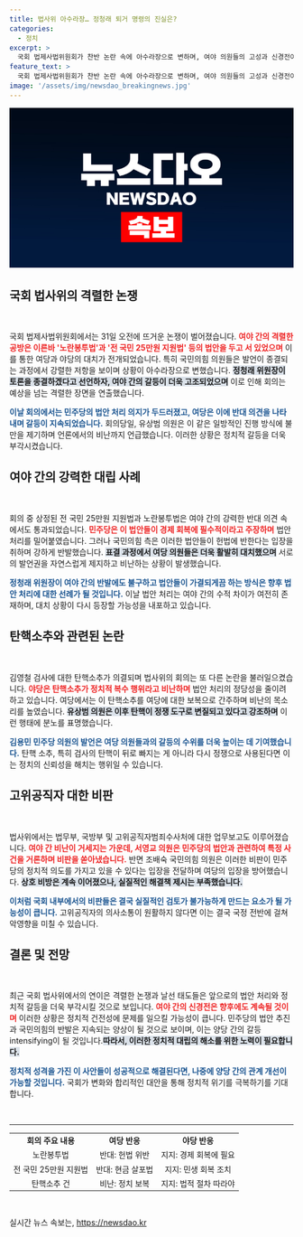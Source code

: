 ```yaml
---
title: 법사위 아수라장… 정청래 퇴거 명령의 진실은?
categories:
  - 정치
excerpt: >
  국회 법제사법위원회가 찬반 논란 속에 아수라장으로 변하며, 여야 의원들의 고성과 신경전이 끊임없이 이어졌다. 이번 회의에서는 노란봉투법과 전 국민 25만원 지원법이 강행 처리되었고, 김건희 여사 관련 탄핵소추도 논의되며 정치적 긴장이 극대화됐다.
feature_text: >
  국회 법제사법위원회가 찬반 논란 속에 아수라장으로 변하며, 여야 의원들의 고성과 신경전이 끊임없이 이어졌다. 이번 회의에서는 노란봉투법과 전 국민 25만원 지원법이 강행 처리되었고, 김건희 여사 관련 탄핵소추도 논의되며 정치적 긴장이 극대화됐다.
image: '/assets/img/newsdao_breakingnews.jpg'
---
```


<p><img src="/assets/img/newsdao_breakingnews.jpg" alt="pcversion 속보" /></p>

<h2 data-ke-size="size26">국회 법사위의 격렬한 논쟁</h2>

<p data-ke-size="size16">&nbsp;</p>

<p>국회 법제사법위원회에서는 31일 오전에 뜨거운 논쟁이 벌어졌습니다. <b><span style="color: #ee2323;">여야 간의 격렬한 공방은 이른바 '노란봉투법'과 '전 국민 25만원 지원법' 등의 법안을 두고 서 있었으며</span></b> 이를 통한 여당과 야당의 대치가 전개되었습니다. 특히 국민의힘 의원들은 발언이 종결되는 과정에서 강렬한 저항을 보이며 상황이 아수라장으로 변했습니다. <b><span style="background-color: #21538527;">정청래 위원장이 토론을 종결하겠다고 선언하자, 여야 간의 갈등이 더욱 고조되었으며</span></b> 이로 인해 회의는 예상을 넘는 격렬한 장면을 연출했습니다.</p>

<p><b><span style="color: #1a5490;">이날 회의에서는 민주당의 법안 처리 의지가 두드러졌고, 여당은 이에 반대 의견을 나타내며 갈등이 지속되었습니다.</span></b> 회의당일, 유상범 의원은 이 같은 일방적인 진행 방식에 불만을 제기하며 언론에서의 비난까지 언급했습니다. 이러한 상황은 정치적 갈등을 더욱 부각시켰습니다.</p>

<h2 data-ke-size="size26">여야 간의 강력한 대립 사례</h2>

<p data-ke-size="size16">&nbsp;</p>

<p>회의 중 상정된 전 국민 25만원 지원법과 노란봉투법은 여야 간의 강력한 반대 의견 속에서도 통과되었습니다. <b><span style="color: #ee2323;">민주당은 이 법안들이 경제 회복에 필수적이라고 주장하며</span></b> 법안 처리를 밀어붙였습니다. 그러나 국민의힘 측은 이러한 법안들이 헌법에 반한다는 입장을 취하며 강하게 반발했습니다. <b><span style="background-color: #21538527;">표결 과정에서 여당 의원들은 더욱 활발히 대치했으며</span></b> 서로의 발언권을 자연스럽게 제지하고 비난하는 상황이 발생했습니다.</p>

<p><b><span style="color: #1a5490;">정청래 위원장이 여야 간의 반발에도 불구하고 법안들이 가결되게끔 하는 방식은 향후 법안 처리에 대한 선례가 될 것입니다.</span></b> 이날 법안 처리는 여야 간의 수적 차이가 여전히 존재하며, 대치 상황이 다시 등장할 가능성을 내포하고 있습니다.</p>

<h2 data-ke-size="size26">탄핵소추와 관련된 논란</h2>

<p data-ke-size="size16">&nbsp;</p>

<p>김영철 검사에 대한 탄핵소추가 의결되며 법사위의 회의는 또 다른 논란을 불러일으켰습니다. <b><span style="color: #ee2323;">야당은 탄핵소추가 정치적 복수 행위라고 비난하며</span></b> 법안 처리의 정당성을 줄이려 하고 있습니다. 여당에서는 이 탄핵소추를 여당에 대한 보복으로 간주하며 비난의 목소리를 높였습니다. <b><span style="background-color: #21538527;">유상범 의원은 이후 탄핵이 정쟁 도구로 변질되고 있다고 강조하며</span></b> 이런 행태에 분노를 표명했습니다.</p>

<p><b><span style="color: #1a5490;">김용민 민주당 의원의 발언은 여당 의원들과의 갈등의 수위를 더욱 높이는 데 기여했습니다.</span></b> 탄핵 소추, 특히 검사의 탄핵이 뒤로 빠지는 게 아니라 다시 정쟁으로 사용된다면 이는 정치의 신뢰성을 해치는 행위일 수 있습니다.</p>

<h2 data-ke-size="size26">고위공직자 대한 비판</h2>

<p data-ke-size="size16">&nbsp;</p>

<p>법사위에서는 법무부, 국방부 및 고위공직자범죄수사처에 대한 업무보고도 이루어졌습니다. <b><span style="color: #ee2323;">여야 간 비난이 거세지는 가운데, 서영교 의원은 민주당의 법안과 관련하여 특정 사건을 거론하며 비판을 쏟아냈습니다.</span></b> 반면 조배숙 국민의힘 의원은 이러한 비판이 민주당의 정치적 의도를 가지고 있을 수 있다는 입장을 전달하며 여당의 입장을 방어했습니다. <b><span style="background-color: #21538527;">상호 비방은 계속 이어졌으나, 실질적인 해결책 제시는 부족했습니다.</span></b></p>

<p><b><span style="color: #1a5490;">이처럼 국회 내부에서의 비판들은 결국 실질적인 검토가 불가능하게 만드는 요소가 될 가능성이 큽니다.</span></b> 고위공직자의 의사소통이 원활하지 않다면 이는 결국 국정 전반에 걸쳐 악영향을 미칠 수 있습니다.</p>

<h2 data-ke-size="size26">결론 및 전망</h2>

<p data-ke-size="size16">&nbsp;</p>

<p>최근 국회 법사위에서의 연이은 격렬한 논쟁과 날선 태도들은 앞으로의 법안 처리와 정치적 갈등을 더욱 부각시킬 것으로 보입니다. <b><span style="color: #ee2323;">여야 간의 신경전은 향후에도 계속될 것이며</span></b> 이러한 상황은 정치적 건전성에 문제를 일으킬 가능성이 큽니다. 민주당의 법안 추진과 국민의힘의 반발은 지속되는 양상이 될 것으로 보이며, 이는 양당 간의 갈등 intensifying이 될 것입니다.<b><span style="background-color: #21538527;">따라서, 이러한 정치적 대립의 해소를 위한 노력이 필요합니다.</span></b> </p>

<p><b><span style="color: #1a5490;">정치적 성격을 가진 이 사안들이 성공적으로 해결된다면, 나중에 양당 간의 관계 개선이 가능할 것입니다.</span></b> 국회가 변화와 합리적인 대안을 통해 정치적 위기를 극복하기를 기대합니다.  </p>

<p data-ke-size="size16">&nbsp;</p>

<hr>

<table style="width: 100%; border-collapse: collapse;">
<tr>
<td style="text-align: center; height: 17px;"><b>회의 주요 내용</b></td>
<td style="text-align: center; height: 17px;"><b>여당 반응</b></td>
<td style="text-align: center; height: 17px;"><b>야당 반응</b></td>
</tr>
<tr>
<td style="text-align: center; height: 17px;">노란봉투법</td>
<td style="text-align: center; height: 17px;">반대: 헌법 위반</td>
<td style="text-align: center; height: 17px;">지지: 경제 회복에 필요</td>
</tr>
<tr>
<td style="text-align: center; height: 17px;">전 국민 25만원 지원법</td>
<td style="text-align: center; height: 17px;">반대: 현금 살포법</td>
<td style="text-align: center; height: 17px;">지지: 민생 회복 조치</td>
</tr>
<tr>
<td style="text-align: center; height: 17px;">탄핵소추 건</td>
<td style="text-align: center; height: 17px;">비난: 정치 보복</td>
<td style="text-align: center; height: 17px;">지지: 법적 절차 따라야</td>
</tr>
</table>

<p data-ke-size="size16">&nbsp;</p>
실시간 뉴스 속보는, <a href="https://newsdao.kr" rel="dofollow">https://newsdao.kr</a>


